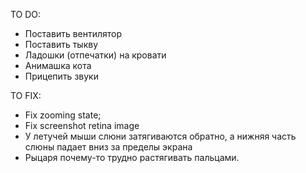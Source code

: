 TO DO:

* Поставить вентилятор
* Поставить тыкву
* Ладошки (отпечатки) на кровати
* Анимашка кота
* Прицепить звуки

TO FIX:

* Fix zooming state;
* Fix screenshot retina image
* У летучей мыши слюни затягиваются обратно, а нижняя часть слюны падает вниз за пределы экрана
* Рыцаря почему-то трудно растягивать пальцами.